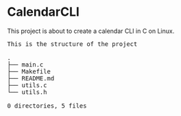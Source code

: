 # CalendarCLI
This project is about to create a calendar CLI in C on Linux.

<pre>
This is the structure of the project

.
├── main.c
├── Makefile
├── README.md
├── utils.c
└── utils.h

0 directories, 5 files
</pre>